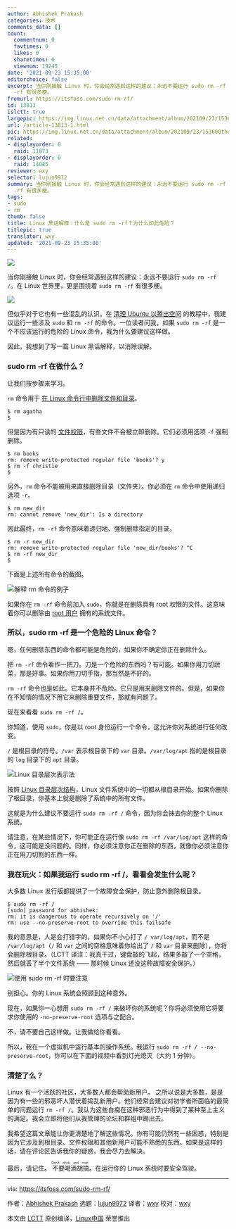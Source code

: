 ```yaml
---
author: Abhishek Prakash
categories: 技术
comments_data: []
count:
  commentnum: 0
  favtimes: 0
  likes: 0
  sharetimes: 0
  viewnum: 19245
date: '2021-09-23 15:35:00'
editorchoice: false
excerpt: 当你刚接触 Linux 时，你会经常遇到这样的建议：永远不要运行 sudo rm -rf /。在 Linux 世界里，更是围绕着 sudo rm
  -rf 有很多梗。
fromurl: https://itsfoss.com/sudo-rm-rf/
id: 13813
islctt: true
largepic: https://img.linux.net.cn/data/attachment/album/202109/23/153600tho9h7v01vvp1se1.jpg
url: /article-13813-1.html
pic: https://img.linux.net.cn/data/attachment/album/202109/23/153600tho9h7v01vvp1se1.jpg.thumb.jpg
related:
- displayorder: 0
  raid: 11873
- displayorder: 0
  raid: 14085
reviewer: wxy
selector: lujun9972
summary: 当你刚接触 Linux 时，你会经常遇到这样的建议：永远不要运行 sudo rm -rf /。在 Linux 世界里，更是围绕着 sudo rm
  -rf 有很多梗。
tags:
- sudo
- rm
thumb: false
title: Linux 黑话解释：什么是 sudo rm -rf？为什么如此危险？
titlepic: true
translator: wxy
updated: '2021-09-23 15:35:00'
---
```


![](https://img.linux.net.cn/data/attachment/album/202109/23/153600tho9h7v01vvp1se1.jpg)


当你刚接触 Linux 时，你会经常遇到这样的建议：永远不要运行 `sudo rm -rf /`。在 Linux 世界里，更是围绕着 `sudo rm -rf` 有很多梗。


![](https://img.linux.net.cn/data/attachment/album/202109/23/153600bq7aoqqall6usbqf.gif)


但似乎对于它也有一些混乱的认识。在 [清理 Ubuntu 以腾出空间](https://itsfoss.com/free-up-space-ubuntu-linux/) 的教程中，我建议运行一些涉及 `sudo` 和 `rm -rf` 的命令。一位读者问我，如果 `sudo rm -rf` 是一个不应该运行的危险的 Linux 命令，我为什么要建议这样做。


因此，我想到了写一篇 Linux 黑话解释，以消除误解。


### sudo rm -rf 在做什么？


让我们按步骤来学习。


`rm` 命令用于 [在 Linux 命令行中删除文件和目录](https://linuxhandbook.com/remove-files-directories/)。



```
$ rm agatha
$

```

但是因为有只读的 [文件权限](https://linuxhandbook.com/linux-file-permissions/)，有些文件不会被立即删除。它们必须用选项 `-f` 强制删除。



```
$ rm books
rm: remove write-protected regular file 'books'? y
$ rm -f christie
$

```

另外，`rm` 命令不能被用来直接删除目录（文件夹）。你必须在 `rm` 命令中使用递归选项 `-r`。



```
$ rm new_dir
rm: cannot remove 'new_dir': Is a directory

```

因此最终，`rm -rf` 命令意味着递归地、强制删除指定的目录。



```
$ rm -r new_dir
rm: remove write-protected regular file 'new_dir/books'? ^C
$ rm -rf new_dir
$

```

下面是上述所有命令的截图。


![解释 rm 命令的例子](https://img.linux.net.cn/data/attachment/album/202109/23/153602c8niw9i9whzl172h.png)


如果你在 `rm -rf` 命令前加入 `sudo`，你就是在删除具有 root 权限的文件。这意味着你可以删除由 [root 用户](https://itsfoss.com/root-user-ubuntu/) 拥有的系统文件。


### 所以，sudo rm -rf 是一个危险的 Linux 命令？


嗯，任何删除东西的命令都可能是危险的，如果你不确定你正在删除什么。


把 `rm -rf` 命令看作一把刀。刀是一个危险的东西吗？有可能。如果你用刀切蔬菜，那是好事。如果你用刀切手指，那当然是不好的。


`rm -rf` 命令也是如此。它本身并不危险。它只是用来删除文件的。但是，如果你在不知情的情况下用它来删除重要文件，那就有问题了。


现在来看看 `sudo rm -rf /`。


你知道，使用 `sudo`，你是以 root 身份运行一个命令，这允许你对系统进行任何改变。


`/` 是根目录的符号。`/var` 表示根目录下的 `var` 目录。`/var/log/apt` 指的是根目录的 `log` 目录下的 `apt` 目录。


![Linux 目录层次表示法](https://img.linux.net.cn/data/attachment/album/202109/23/153604qz67k794y89pl9az.png)


按照 [Linux 目录层次结构](https://linuxhandbook.com/linux-directory-structure/)，Linux 文件系统中的一切都从根目录开始。如果你删除了根目录，你基本上就是删除了系统中的所有文件。


这就是为什么建议不要运行 `sudo rm -rf /` 命令，因为你会抹去你的整个 Linux 系统。


请注意，在某些情况下，你可能正在运行像 `sudo rm -rf /var/log/apt` 这样的命令，这可能是没问题的。同样，你必须注意你正在删除的东西，就像你必须注意你正在用刀切割的东西一样。


### 我在玩火：如果我运行 sudo rm -rf /，看看会发生什么呢？


大多数 Linux 发行版都提供了一个故障安全保护，防止意外删除根目录。



```
$ sudo rm -rf /
[sudo] password for abhishek:
rm: it is dangerous to operate recursively on '/'
rm: use --no-preserve-root to override this failsafe

```

我的意思是，人是会打错字的，如果你不小心打了 `/ var/log/apt`，而不是 `/var/log/apt`（`/` 和 `var` 之间的空格意味着你给出了 `/` 和 `var` 目录来删除），你将会删除根目录。（LCTT 译注：我真干过，键盘敲的飞起，结果多敲了一个空格，然后就丢了半个文件系统 —— 那时候 Linux 还没这种故障安全保护。）


![使用 sudo rm -rf 时要注意](https://img.linux.net.cn/data/attachment/album/202109/23/153606vnxeqcbggzgxddnn.png)


别担心。你的 Linux 系统会照顾到这种意外。


现在，如果你一心想用 `sudo rm -rf /` 来破坏你的系统呢？你将必须使用它将要求你使用的 `-no-preserve-root` 选项与之配合。


不，请不要自己这样做。让我做给你看看。


所以，我在一个虚拟机中运行基本的操作系统。我运行 `sudo rm -rf / --no-preserve-root`，你可以在下面的视频中看到灯光熄灭（大约 1 分钟）。






### 清楚了么？


Linux 有一个活跃的社区，大多数人都会帮助新用户。 之所以说是大多数，是是因为有一些的邪恶坏人潜伏着捣乱新用户。他们经常会建议对初学者所面临的最简单的问题运行 `rm -rf /`。我认为这些白痴在这种邪恶行为中得到了某种至上主义的满足。我会立即将他们从我管理的论坛和群组中踢出去。


我希望这篇文章能让你更清楚地了解这些情况。你有可能仍然有一些困惑，特别是因为它涉及到根目录、文件权限和其他新用户可能不熟悉的东西。如果是这样的话，请在评论区告诉我你的疑惑，我会尽力去解决。


最后，请记住。<ruby> 不要喝酒胡搞 <rt>  Don’t drink and root </rt></ruby>。在运行你的 Linux 系统时要安全驾驶。




---


via: <https://itsfoss.com/sudo-rm-rf/>


作者：[Abhishek Prakash](https://itsfoss.com/author/abhishek/) 选题：[lujun9972](https://github.com/lujun9972) 译者：[wxy](https://github.com/wxy) 校对：[wxy](https://github.com/wxy)


本文由 [LCTT](https://github.com/LCTT/TranslateProject) 原创编译，[Linux中国](https://linux.cn/) 荣誉推出